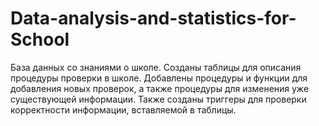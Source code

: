 # Data-analysis-and-statistics-for-School

 База данных со знаниями о школе.
 Созданы таблицы для описания процедуры проверки в школе.
 Добавлены процедуры и функции для добавления новых проверок, а также процедуры для изменения уже существующей информации.
 Также созданы триггеры для проверки корректности информации, вставляемой в таблицы.